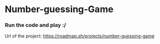 # Number-guessing-Game

### Run the code and play :/
Url of the project: https://roadmap.sh/projects/number-guessing-game
